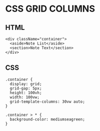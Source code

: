 # CSS GRID COLUMNS

## HTML
```
<div className="container">
  <aside>Note List</aside>
  <section>Note Text</section>
</div>
```

## CSS
```
.container {
  display: grid;
  grid-gap: 5px;
  height: 100vh;
  width: 100vw;
  grid-template-columns: 30vw auto;
}

.container > * {
  background-color: mediumseagreen;
}
```
